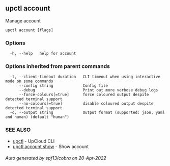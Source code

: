 ## upctl account

Manage account

```
upctl account [flags]
```

### Options

```
  -h, --help   help for account
```

### Options inherited from parent commands

```
  -t, --client-timeout duration   CLI timeout when using interactive mode on some commands
      --config string             Config file
      --debug                     Print out more verbose debug logs
      --force-colours[=true]      force coloured output despite detected terminal support
      --no-colours[=true]         disable coloured output despite detected terminal support
  -o, --output string             Output format (supported: json, yaml and human) (default "human")
```

### SEE ALSO

* [upctl](upctl.md)	 - UpCloud CLI
* [upctl account show](upctl_account_show.md)	 - Show account

###### Auto generated by spf13/cobra on 20-Apr-2022

